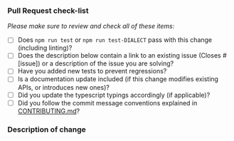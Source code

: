 <!-- 
Thanks for wanting to fix something on Sequelize - we already love you!
Please fill in the template below.
If unsure about something, just do as best as you're able.

If your PR only contains changes to documentation, you may skip the template below.
-->

### Pull Request check-list

_Please make sure to review and check all of these items:_

- [ ] Does `npm run test` or `npm run test-DIALECT` pass with this change (including linting)?
- [ ] Does the description below contain a link to an existing issue (Closes #[issue]) or a description of the issue you are solving?
- [ ] Have you added new tests to prevent regressions?
- [ ] Is a documentation update included (if this change modifies existing APIs, or introduces new ones)?
- [ ] Did you update the typescript typings accordingly (if applicable)?
- [ ] Did you follow the commit message conventions explained in [CONTRIBUTING.md](https://github.com/sequelize/sequelize/blob/master/CONTRIBUTING.md)?

<!-- NOTE: these things are not required to open a PR and can be done afterwards / while the PR is open. -->

### Description of change

<!-- Please provide a description of the change here. -->
